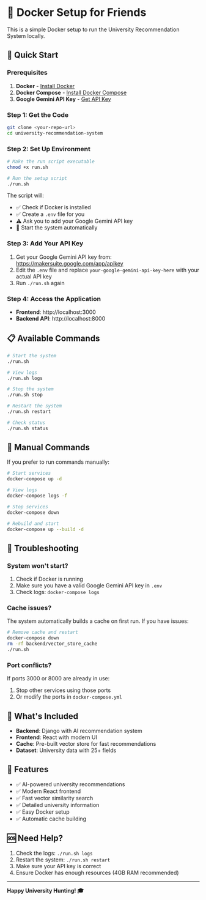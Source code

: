 # 🐳 Docker Setup for Friends

This is a simple Docker setup to run the University Recommendation System locally.

## 🚀 Quick Start

### Prerequisites
1. **Docker** - [Install Docker](https://docs.docker.com/get-docker/)
2. **Docker Compose** - [Install Docker Compose](https://docs.docker.com/compose/install/)
3. **Google Gemini API Key** - [Get API Key](https://makersuite.google.com/app/apikey)

### Step 1: Get the Code
```bash
git clone <your-repo-url>
cd university-recommendation-system
```

### Step 2: Set Up Environment
```bash
# Make the run script executable
chmod +x run.sh

# Run the setup script
./run.sh
```

The script will:
- ✅ Check if Docker is installed
- ✅ Create a `.env` file for you
- ⚠️ Ask you to add your Google Gemini API key
- 🚀 Start the system automatically

### Step 3: Add Your API Key
1. Get your Google Gemini API key from: https://makersuite.google.com/app/apikey
2. Edit the `.env` file and replace `your-google-gemini-api-key-here` with your actual API key
3. Run `./run.sh` again

### Step 4: Access the Application
- **Frontend**: http://localhost:3000
- **Backend API**: http://localhost:8000

## 📋 Available Commands

```bash
# Start the system
./run.sh

# View logs
./run.sh logs

# Stop the system
./run.sh stop

# Restart the system
./run.sh restart

# Check status
./run.sh status
```

## 🔧 Manual Commands

If you prefer to run commands manually:

```bash
# Start services
docker-compose up -d

# View logs
docker-compose logs -f

# Stop services
docker-compose down

# Rebuild and start
docker-compose up --build -d
```

## 🐛 Troubleshooting

### System won't start?
1. Check if Docker is running
2. Make sure you have a valid Google Gemini API key in `.env`
3. Check logs: `docker-compose logs`

### Cache issues?
The system automatically builds a cache on first run. If you have issues:
```bash
# Remove cache and restart
docker-compose down
rm -rf backend/vector_store_cache
./run.sh
```

### Port conflicts?
If ports 3000 or 8000 are already in use:
1. Stop other services using those ports
2. Or modify the ports in `docker-compose.yml`

## 📁 What's Included

- **Backend**: Django with AI recommendation system
- **Frontend**: React with modern UI
- **Cache**: Pre-built vector store for fast recommendations
- **Dataset**: University data with 25+ fields

## 🎯 Features

- ✅ AI-powered university recommendations
- ✅ Modern React frontend
- ✅ Fast vector similarity search
- ✅ Detailed university information
- ✅ Easy Docker setup
- ✅ Automatic cache building

## 🆘 Need Help?

1. Check the logs: `./run.sh logs`
2. Restart the system: `./run.sh restart`
3. Make sure your API key is correct
4. Ensure Docker has enough resources (4GB RAM recommended)

---

**Happy University Hunting! 🎓** 
